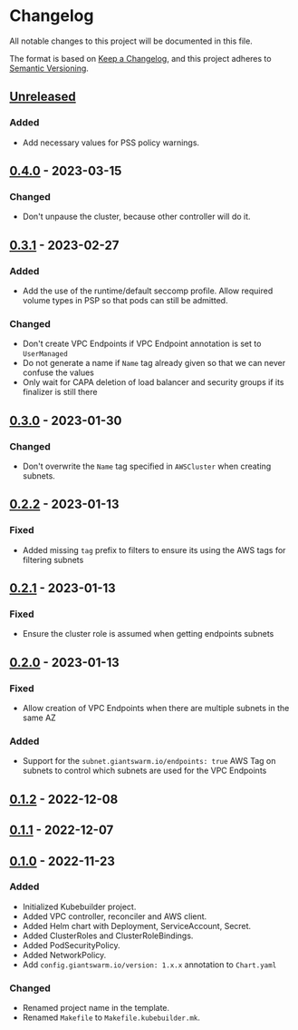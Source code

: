 # Changelog

All notable changes to this project will be documented in this file.

The format is based on [Keep a Changelog](https://keepachangelog.com/en/1.0.0/),
and this project adheres to [Semantic Versioning](https://semver.org/spec/v2.0.0.html).

## [Unreleased]

### Added

- Add necessary values for PSS policy warnings. 

## [0.4.0] - 2023-03-15

### Changed

- Don't unpause the cluster, because other controller will do it.

## [0.3.1] - 2023-02-27

### Added

- Add the use of the runtime/default seccomp profile. Allow required volume types in PSP so that pods can still be admitted.

### Changed

- Don't create VPC Endpoints if VPC Endpoint annotation is set to `UserManaged`
- Do not generate a name if `Name` tag already given so that we can never confuse the values
- Only wait for CAPA deletion of load balancer and security groups if its finalizer is still there

## [0.3.0] - 2023-01-30

### Changed

- Don't overwrite the `Name` tag specified in `AWSCluster` when creating subnets.

## [0.2.2] - 2023-01-13

### Fixed

- Added missing `tag` prefix to filters to ensure its using the AWS tags for filtering subnets

## [0.2.1] - 2023-01-13

### Fixed

- Ensure the cluster role is assumed when getting endpoints subnets

## [0.2.0] - 2023-01-13

### Fixed

- Allow creation of VPC Endpoints when there are multiple subnets in the same AZ

### Added

- Support for the `subnet.giantswarm.io/endpoints: true` AWS Tag on subnets to control which subnets are used for the VPC Endpoints

## [0.1.2] - 2022-12-08

## [0.1.1] - 2022-12-07

## [0.1.0] - 2022-11-23

### Added

- Initialized Kubebuilder project.
- Added VPC controller, reconciler and AWS client.
- Added Helm chart with Deployment, ServiceAccount, Secret.
- Added ClusterRoles and ClusterRoleBindings.
- Added PodSecurityPolicy.
- Added NetworkPolicy.
- Add `config.giantswarm.io/version: 1.x.x` annotation to `Chart.yaml`

### Changed

- Renamed project name in the template.
- Renamed `Makefile` to `Makefile.kubebuilder.mk`.

[Unreleased]: https://github.com/giantswarm/aws-vpc-operator/compare/v0.4.0...HEAD
[0.4.0]: https://github.com/giantswarm/aws-vpc-operator/compare/v0.3.1...v0.4.0
[0.3.1]: https://github.com/giantswarm/aws-vpc-operator/compare/v0.3.0...v0.3.1
[0.3.0]: https://github.com/giantswarm/aws-vpc-operator/compare/v0.2.2...v0.3.0
[0.2.2]: https://github.com/giantswarm/aws-vpc-operator/compare/v0.2.1...v0.2.2
[0.2.1]: https://github.com/giantswarm/aws-vpc-operator/compare/v0.2.0...v0.2.1
[0.2.0]: https://github.com/giantswarm/aws-vpc-operator/compare/v0.1.2...v0.2.0
[0.1.2]: https://github.com/giantswarm/aws-vpc-operator/compare/v0.1.1...v0.1.2
[0.1.1]: https://github.com/giantswarm/aws-vpc-operator/compare/v0.1.0...v0.1.1
[0.1.0]: https://github.com/giantswarm/aws-vpc-operator/releases/tag/v0.1.0
